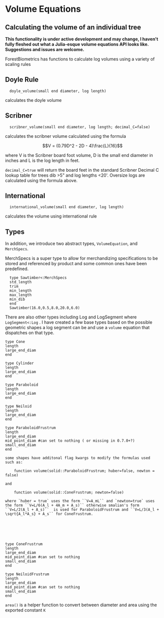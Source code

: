 # Volume Equations
## Calculating the volume of an individual tree

**This functionality is under active development and may change, I haven't fully fleshed out what a Julia-esque volume equations API looks like. Suggestions and issues are welcome.**

ForestBiometrics has functions to calculate log volumes using a variety of scaling rules


## Doyle Rule

      doyle_volume(small end diameter, log length)

calculates the doyle volume

## Scribner

      scribner_volume(small end diameter, log length; decimal_C=false)

calculates the scribner volume calculated using the formula

```math
V = (0.79D^2 - 2D - 4)\frac{L}{16}
```

where V is the Scribner board foot volume, D is the small end diameter in inches and L is the log length in feet.

 `decimal_C=true` will return the board feet in the standard Scribner Decimal C lookup table for trees dib >5" and log lengths <20'. Oversize logs are calculated using the formula above.


## International

      international_volume(small end diameter, log length)

calculates the volume using international rule

## Types

In addition, we introduce two abstract types, `VolumeEquation`, and `MerchSpecs`.

MerchSpecs is a super type to allow for merchandizing specifications to be stored and referenced by product and some common ones have been predefined.

      type Sawtimber<:MerchSpecs
      std_length
      trim
      min_length
      max_length
      min_dib
      end
      Sawtimber(16.0,0.5,8.0,20.0,6.0)


There are also other types including Log and LogSegment where `LogSegment<:Log` .
I have created a few base types based on the possible geometric shapes a log segment can be and use a `volume` equation that dispatches on that type.

    type Cone
    length
    large_end_diam
    end

    type Cylinder
    length
    large_end_diam
    end

    type Paraboloid
    length
    large_end_diam
    end

    type Neiloid
    length
    large_end_diam
    end

    type ParaboloidFrustrum
    length
    large_end_diam
    mid_point_diam #can set to nothing ( or missing in 0.7.0+?)
    small_end_diam
    end

    some shapes have additonal flag kwargs to modify the formulas used such as:

        function volume(solid::ParaboloidFrustrum; huber=false, newton = false)

    and

        function volume(solid::ConeFrustrum; newton=false)

    where `huber = true` uses the form ``V=A_mL`` and `newton=true` uses the form ``V=L/6(A_l + 4A_m + A_s)`` otherwise smalian's form ``V=L/2(A_l + A_s)``  is used for ParaboloidFrustrum and ``V=L/3(A_l + \sqrt{A_l*A_s} + A_s`` for ConeFrustrum.






    type ConeFrustrum
    length
    large_end_diam
    mid_point_diam #can set to nothing
    small_end_diam
    end

    type NeiloidFrustrum
    length
    large_end_diam
    mid_point_diam #can set to nothing
    small_end_diam
    end


`area()` is a helper function to convert between diameter and area using the exported constant `K`
